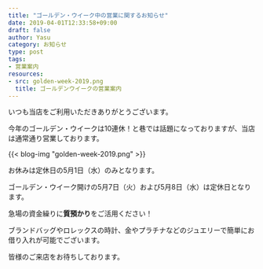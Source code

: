 ```yaml
---
title: "ゴールデン・ウイーク中の営業に関するお知らせ"
date: 2019-04-01T12:33:58+09:00
draft: false
author: Yasu
category: お知らせ
type: post
tags:
- 営業案内
resources:
- src: golden-week-2019.png
  title: ゴールデンウイークの営業案内
---
```

いつも当店をご利用いただきありがとうございます。

今年のゴールデン・ウイークは10連休！と巷では話題になっておりますが、当店は通常通り営業しております。

{{< blog-img "golden-week-2019.png" >}}

お休みは定休日の5月1日（水）のみとなります。

ゴールデン・ウイーク開けの5月7日（火）および5月8日（水）は定休日となります。

急場の資金繰りに**質預かり**をご活用ください！

ブランドバッグやロレックスの時計、金やプラチナなどのジュエリーで簡単にお借り入れが可能でございます。

皆様のご来店をお待ちしております。
